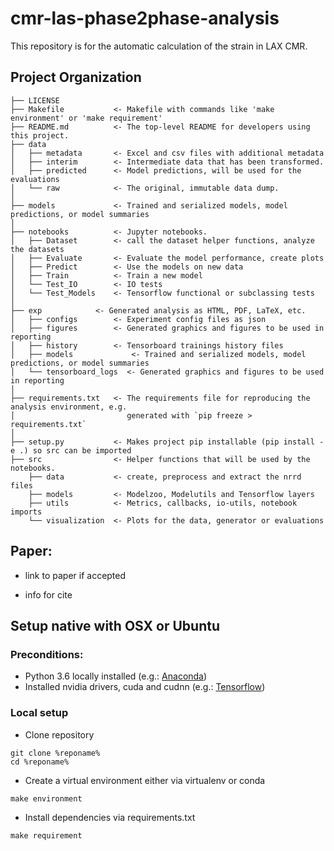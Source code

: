 cmr-las-phase2phase-analysis
==============================

This repository is for the automatic calculation of the strain in LAX CMR. 

Project Organization
------------

    ├── LICENSE
    ├── Makefile           <- Makefile with commands like 'make environment' or 'make requirement'
    ├── README.md          <- The top-level README for developers using this project.
    ├── data
    │   ├── metadata       <- Excel and csv files with additional metadata
    │   ├── interim        <- Intermediate data that has been transformed.
    │   ├── predicted      <- Model predictions, will be used for the evaluations
    │   └── raw            <- The original, immutable data dump.
    │
    ├── models             <- Trained and serialized models, model predictions, or model summaries
    │
    ├── notebooks          <- Jupyter notebooks. 
    │   ├── Dataset        <- call the dataset helper functions, analyze the datasets
    │   ├── Evaluate       <- Evaluate the model performance, create plots
    │   ├── Predict        <- Use the models on new data
    │   ├── Train          <- Train a new model
    │   └── Test_IO        <- IO tests
    │   └── Test_Models    <- Tensorflow functional or subclassing tests
    │
    ├── exp            <- Generated analysis as HTML, PDF, LaTeX, etc.
    │   ├── configs        <- Experiment config files as json
    │   ├── figures        <- Generated graphics and figures to be used in reporting
    │   ├── history        <- Tensorboard trainings history files
    │   ├── models             <- Trained and serialized models, model predictions, or model summaries
    │   └── tensorboard_logs  <- Generated graphics and figures to be used in reporting
    │
    ├── requirements.txt   <- The requirements file for reproducing the analysis environment, e.g.
    │                         generated with `pip freeze > requirements.txt`
    │
    ├── setup.py           <- Makes project pip installable (pip install -e .) so src can be imported
    ├── src                <- Helper functions that will be used by the notebooks.
        ├── data           <- create, preprocess and extract the nrrd files
        ├── models         <- Modelzoo, Modelutils and Tensorflow layers
        ├── utils          <- Metrics, callbacks, io-utils, notebook imports
        └── visualization  <- Plots for the data, generator or evaluations
Paper:
--------
- link to paper if accepted

- info for cite

Setup native with OSX or Ubuntu
------------
### Preconditions: 
- Python 3.6 locally installed 
(e.g.:  <a target="_blank" href="https://www.anaconda.com/download/#macos">Anaconda</a>)
- Installed nvidia drivers, cuda and cudnn 
(e.g.:  <a target="_blank" href="https://www.tensorflow.org/install/gpu">Tensorflow</a>)

### Local setup
- Clone repository
```
git clone %reponame%
cd %reponame%
```
- Create a virtual environment either via virtualenv or conda
```
make environment
```
- Install dependencies via requirements.txt
```
make requirement
```
